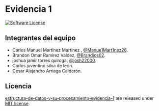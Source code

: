 # Evidencia 1 

[![Software License](https://img.shields.io/badge/license-MIT-brightgreen.svg)](LICENSE)

## Integrantes del equipo
- Carlos Manuel Martínez Martínez , [@Manue1Mart1nez26](https://github.com/Manue1Mart1nez26).
- Brandon Omar Ramirez Valdez, [@Brandios02](https://github.com/Brandios02).
- joshua jamir torres quiroga, [@josh22000](https://github.com/josh22000).
- Carlos juventino silva de león.
- Cesar Alejandro Arriaga Calderón.


## Licencia

[estructura-de-datos-y-su-procesamiento-evidencia-1](https://github.com/Manue1Mart1nez26/estructura-de-datos-y-su-procesamiento-evidencia-1) are released under [MIT license](https://github.com/Manue1Mart1nez26/estructura-de-datos-y-su-procesamiento-evidencia-1/blob/main/LICENSE).
